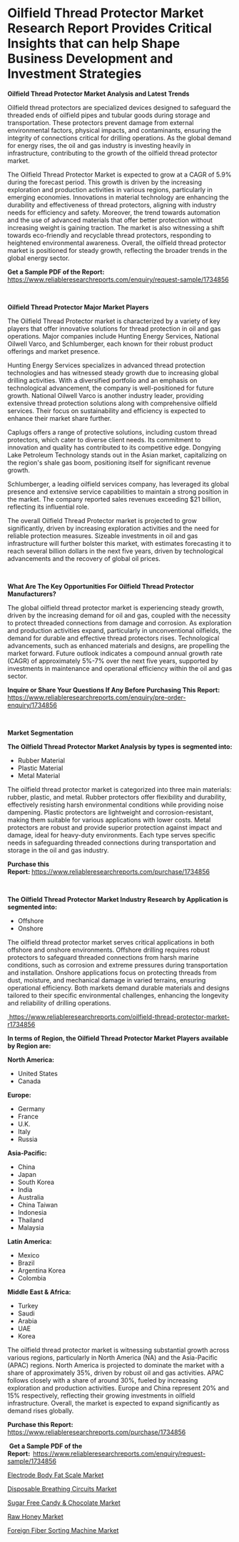 <p><h1>Oilfield Thread Protector Market Research Report Provides Critical Insights that can help Shape Business Development and Investment Strategies</h1></p><p><strong>Oilfield Thread Protector Market Analysis and Latest Trends</strong></p>
<p><p>Oilfield thread protectors are specialized devices designed to safeguard the threaded ends of oilfield pipes and tubular goods during storage and transportation. These protectors prevent damage from external environmental factors, physical impacts, and contaminants, ensuring the integrity of connections critical for drilling operations. As the global demand for energy rises, the oil and gas industry is investing heavily in infrastructure, contributing to the growth of the oilfield thread protector market.</p><p>The Oilfield Thread Protector Market is expected to grow at a CAGR of 5.9% during the forecast period. This growth is driven by the increasing exploration and production activities in various regions, particularly in emerging economies. Innovations in material technology are enhancing the durability and effectiveness of thread protectors, aligning with industry needs for efficiency and safety. Moreover, the trend towards automation and the use of advanced materials that offer better protection without increasing weight is gaining traction. The market is also witnessing a shift towards eco-friendly and recyclable thread protectors, responding to heightened environmental awareness. Overall, the oilfield thread protector market is positioned for steady growth, reflecting the broader trends in the global energy sector.</p></p>
<p><strong>Get a Sample PDF of the Report:&nbsp;</strong> <a href="https://www.reliableresearchreports.com/enquiry/request-sample/1734856?utm_campaign=28&utm_medium=2&utm_source=Github&utm_content=ia&utm_term=08102024&utm_id=oilfield-thread-protector">https://www.reliableresearchreports.com/enquiry/request-sample/1734856</a></p>
<p>&nbsp;</p>
<p><strong>Oilfield Thread Protector Major Market Players</strong></p>
<p><p>The Oilfield Thread Protector market is characterized by a variety of key players that offer innovative solutions for thread protection in oil and gas operations. Major companies include Hunting Energy Services, National Oilwell Varco, and Schlumberger, each known for their robust product offerings and market presence.</p><p>Hunting Energy Services specializes in advanced thread protection technologies and has witnessed steady growth due to increasing global drilling activities. With a diversified portfolio and an emphasis on technological advancement, the company is well-positioned for future growth. National Oilwell Varco is another industry leader, providing extensive thread protection solutions along with comprehensive oilfield services. Their focus on sustainability and efficiency is expected to enhance their market share further.</p><p>Caplugs offers a range of protective solutions, including custom thread protectors, which cater to diverse client needs. Its commitment to innovation and quality has contributed to its competitive edge. Dongying Lake Petroleum Technology stands out in the Asian market, capitalizing on the region's shale gas boom, positioning itself for significant revenue growth. </p><p>Schlumberger, a leading oilfield services company, has leveraged its global presence and extensive service capabilities to maintain a strong position in the market. The company reported sales revenues exceeding $21 billion, reflecting its influential role.</p><p>The overall Oilfield Thread Protector market is projected to grow significantly, driven by increasing exploration activities and the need for reliable protection measures. Sizeable investments in oil and gas infrastructure will further bolster this market, with estimates forecasting it to reach several billion dollars in the next five years, driven by technological advancements and the recovery of global oil prices.</p></p>
<p>&nbsp;</p>
<p><strong>What Are The Key Opportunities For Oilfield Thread Protector Manufacturers?</strong></p>
<p><p>The global oilfield thread protector market is experiencing steady growth, driven by the increasing demand for oil and gas, coupled with the necessity to protect threaded connections from damage and corrosion. As exploration and production activities expand, particularly in unconventional oilfields, the demand for durable and effective thread protectors rises. Technological advancements, such as enhanced materials and designs, are propelling the market forward. Future outlook indicates a compound annual growth rate (CAGR) of approximately 5%-7% over the next five years, supported by investments in maintenance and operational efficiency within the oil and gas sector.</p></p>
<p><strong>Inquire or Share Your Questions If Any Before Purchasing This Report:</strong> <a href="https://www.reliableresearchreports.com/enquiry/pre-order-enquiry/1734856?utm_campaign=28&utm_medium=2&utm_source=Github&utm_content=ia&utm_term=08102024&utm_id=oilfield-thread-protector">https://www.reliableresearchreports.com/enquiry/pre-order-enquiry/1734856</a></p>
<p>&nbsp;</p>
<p><strong>Market Segmentation</strong></p>
<p><strong>The Oilfield Thread Protector Market Analysis by types is segmented into:</strong></p>
<p><ul><li>Rubber Material</li><li>Plastic Material</li><li>Metal Material</li></ul></p>
<p><p>The oilfield thread protector market is categorized into three main materials: rubber, plastic, and metal. Rubber protectors offer flexibility and durability, effectively resisting harsh environmental conditions while providing noise dampening. Plastic protectors are lightweight and corrosion-resistant, making them suitable for various applications with lower costs. Metal protectors are robust and provide superior protection against impact and damage, ideal for heavy-duty environments. Each type serves specific needs in safeguarding threaded connections during transportation and storage in the oil and gas industry.</p></p>
<p><strong>Purchase this Report:&nbsp;</strong><a href="https://www.reliableresearchreports.com/purchase/1734856?utm_campaign=28&utm_medium=2&utm_source=Github&utm_content=ia&utm_term=08102024&utm_id=oilfield-thread-protector">https://www.reliableresearchreports.com/purchase/1734856</a></p>
<p>&nbsp;</p>
<p><strong>The Oilfield Thread Protector Market Industry Research by Application is segmented into:</strong></p>
<p><ul><li>Offshore</li><li>Onshore</li></ul></p>
<p><p>The oilfield thread protector market serves critical applications in both offshore and onshore environments. Offshore drilling requires robust protectors to safeguard threaded connections from harsh marine conditions, such as corrosion and extreme pressures during transportation and installation. Onshore applications focus on protecting threads from dust, moisture, and mechanical damage in varied terrains, ensuring operational efficiency. Both markets demand durable materials and designs tailored to their specific environmental challenges, enhancing the longevity and reliability of drilling operations.</p></p>
<p><a href="https://www.reliableresearchreports.com/oilfield-thread-protector-market-r1734856?utm_campaign=28&utm_medium=2&utm_source=Github&utm_content=ia&utm_term=08102024&utm_id=oilfield-thread-protector">&nbsp;https://www.reliableresearchreports.com/oilfield-thread-protector-market-r1734856</a></p>
<p><strong>In terms of Region, the Oilfield Thread Protector Market Players available by Region are:</strong></p>
<p>
    <p> <strong> North America: </strong>
        <ul>
            <li>United States</li>
            <li>Canada</li>
        </ul>
        </p> 
    <p> <strong> Europe: </strong>
        <ul>
            <li>Germany</li>
            <li>France</li>
            <li>U.K.</li>
            <li>Italy</li>
            <li>Russia</li>
        </ul>
        </p> 
    <p> <strong> Asia-Pacific: </strong>
        <ul>
            <li>China</li>
            <li>Japan</li>
            <li>South Korea</li>
            <li>India</li>
            <li>Australia</li>
            <li>China Taiwan</li>
            <li>Indonesia</li>
            <li>Thailand</li>
            <li>Malaysia</li>
        </ul>
        </p> 
    <p> <strong> Latin America: </strong>
        <ul>
            <li>Mexico</li>
            <li>Brazil</li>
            <li>Argentina Korea</li>
            <li>Colombia</li>
        </ul>
        </p> 
    <p> <strong> Middle East & Africa: </strong>
        <ul>
            <li>Turkey</li>
            <li>Saudi</li>
            <li>Arabia</li>
            <li>UAE</li>
            <li>Korea</li>
        </ul>
    </p>
    </p>
<p><p>The oilfield thread protector market is witnessing substantial growth across various regions, particularly in North America (NA) and the Asia-Pacific (APAC) regions. North America is projected to dominate the market with a share of approximately 35%, driven by robust oil and gas activities. APAC follows closely with a share of around 30%, fueled by increasing exploration and production activities. Europe and China represent 20% and 15% respectively, reflecting their growing investments in oilfield infrastructure. Overall, the market is expected to expand significantly as demand rises globally.</p></p>
<p><strong>Purchase this Report: </strong><a href="https://www.reliableresearchreports.com/purchase/1734856?utm_campaign=28&utm_medium=2&utm_source=Github&utm_content=ia&utm_term=08102024&utm_id=oilfield-thread-protector">https://www.reliableresearchreports.com/purchase/1734856</a></p>
<p>&nbsp;<strong>Get a Sample PDF of the Report:&nbsp;&nbsp;</strong><a href="https://www.reliableresearchreports.com/enquiry/request-sample/1734856?utm_campaign=28&utm_medium=2&utm_source=Github&utm_content=ia&utm_term=08102024&utm_id=oilfield-thread-protector">https://www.reliableresearchreports.com/enquiry/request-sample/1734856</a></p>
<p><strong></strong></p>
<p><p><a href="https://github.com/NathanColeman327/Market-Research-Report-List-1/blob/main/electrode-body-fat-scale-market.md?utm_campaign=28&utm_medium=2&utm_source=Github&utm_content=ia&utm_term=08102024&utm_id=oilfield-thread-protector">Electrode Body Fat Scale Market</a></p><p><a href="https://www.linkedin.com/pulse/global-disposable-breathing-circuits-market-opportunities-jggbc?utm_campaign=28&utm_medium=2&utm_source=Github&utm_content=ia&utm_term=08102024&utm_id=oilfield-thread-protector">Disposable Breathing Circuits Market</a></p><p><a href="https://issuu.com/reportprime-2/docs/sugar-free-candy-chocolate-market-s_a6d9c386c5d378?utm_campaign=28&utm_medium=2&utm_source=Github&utm_content=ia&utm_term=08102024&utm_id=oilfield-thread-protector">Sugar Free Candy & Chocolate Market</a></p><p><a href="https://issuu.com/reportprime-2/docs/raw-honey-market-size-2030.pptx_361a80d1f2f802?utm_campaign=28&utm_medium=2&utm_source=Github&utm_content=ia&utm_term=08102024&utm_id=oilfield-thread-protector">Raw Honey Market</a></p><p><a href="https://github.com/RuthLucas64/Market-Research-Report-List-1/blob/main/foreign-fiber-sorting-machine-market.md?utm_campaign=28&utm_medium=2&utm_source=Github&utm_content=ia&utm_term=08102024&utm_id=oilfield-thread-protector">Foreign Fiber Sorting Machine Market</a></p></p>